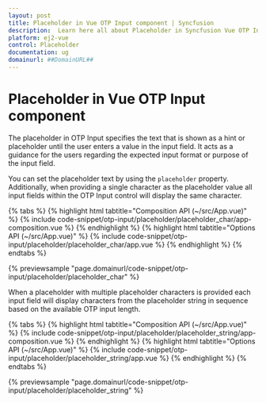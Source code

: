 ```yaml
---
layout: post
title: Placeholder in Vue OTP Input component | Syncfusion
description:  Learn here all about Placeholder in Syncfusion Vue OTP Input component of Syncfusion Essential JS 2 and more.
platform: ej2-vue
control: Placeholder
documentation: ug
domainurl: ##DomainURL##
---
```


# Placeholder in Vue OTP Input component

The placeholder in OTP Input specifies the text that is shown as a hint or placeholder until the user enters a value in the input field. It acts as a guidance for the users regarding the expected input format or purpose of the input field.

You can set the placeholder text by using the `placeholder` property. Additionally, when providing a single character as the placeholder value all input fields within the OTP Input control will display the same character.

{% tabs %}
{% highlight html tabtitle="Composition API (~/src/App.vue)" %}
{% include code-snippet/otp-input/placeholder/placeholder_char/app-composition.vue %}
{% endhighlight %}
{% highlight html tabtitle="Options API (~/src/App.vue)" %}
{% include code-snippet/otp-input/placeholder/placeholder_char/app.vue %}
{% endhighlight %}
{% endtabs %}
        
{% previewsample "page.domainurl/code-snippet/otp-input/placeholder/placeholder_char" %}

When a placeholder with multiple placeholder characters is provided each input field will display characters from the placeholder string in sequence based on the available OTP input length.

{% tabs %}
{% highlight html tabtitle="Composition API (~/src/App.vue)" %}
{% include code-snippet/otp-input/placeholder/placeholder_string/app-composition.vue %}
{% endhighlight %}
{% highlight html tabtitle="Options API (~/src/App.vue)" %}
{% include code-snippet/otp-input/placeholder/placeholder_string/app.vue %}
{% endhighlight %}
{% endtabs %}
        
{% previewsample "page.domainurl/code-snippet/otp-input/placeholder/placeholder_string" %}